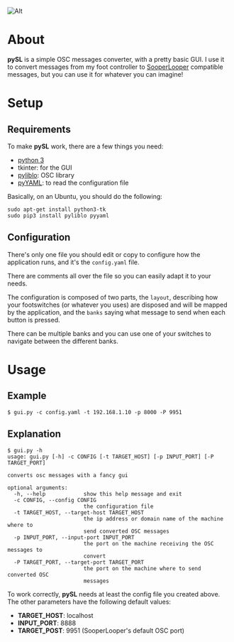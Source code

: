 ![Alt](https://raw.github.com/lucmazon/pySL/master/gui.png)

About
=====

**pySL** is a simple OSC messages converter, with a pretty basic GUI. I use it to convert messages from my foot controller
to [SooperLooper](http://essej.net/sooperlooper/) compatible messages, but you can use it for whatever you can imagine!

Setup
=====

Requirements
------------

To make **pySL** work, there are a few things you need:

- [python 3](https://www.python.org/downloads/)
- tkinter: for the GUI
- [pyliblo](http://das.nasophon.de/pyliblo/): OSC library
- [pyYAML](http://pyyaml.org/): to read the configuration file

Basically, on an Ubuntu, you should do the following:

```
sudo apt-get install python3-tk
sudo pip3 install pyliblo pyyaml
```

Configuration
-------------

There's only one file you should edit or copy to configure how the application runs, and it's the `config.yaml` file.

There are comments all over the file so you can easily adapt it to your needs.

The configuration is composed of two parts, the `layout`, describing how your footswitches (or whatever you uses) are disposed and will be mapped by the application, and the `banks` saying what message to send when each button is pressed.

There can be multiple banks and you can use one of your switches to navigate between the different banks.

Usage
=====

Example
-------

```
$ gui.py -c config.yaml -t 192.168.1.10 -p 8000 -P 9951
```

Explanation
-----------

```
$ gui.py -h
usage: gui.py [-h] -c CONFIG [-t TARGET_HOST] [-p INPUT_PORT] [-P TARGET_PORT]

converts osc messages with a fancy gui

optional arguments:
  -h, --help            show this help message and exit
  -c CONFIG, --config CONFIG
                        the configuration file
  -t TARGET_HOST, --target-host TARGET_HOST
                        the ip address or domain name of the machine where to
                        send converted OSC messages
  -p INPUT_PORT, --input-port INPUT_PORT
                        the port on the machine receiving the OSC messages to
                        convert
  -P TARGET_PORT, --target-port TARGET_PORT
                        the port on the machine where to send converted OSC
                        messages
```

To work correctly, **pySL** needs at least the config file you created above. The other parameters have the following default values:

- **TARGET_HOST**: localhost
- **INPUT_PORT**: 8888
- **TARGET_POST**: 9951 (SooperLooper's default OSC port)